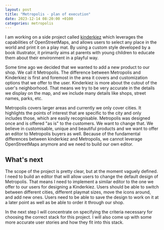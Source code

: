 ```yaml
---
layout: post
title: "Metropolis - plan of execution"
date: 2023-12-14 08:20:00 +0100
categories: metropolis
---
```


I am working on a side project called [kinderkiez][kinderkiez] which leverages the capabilities of OpenStreetMaps, and allows users to select any place in the world and print it on a play mat. By using a custom style developed by a book illustrator, it primarily aims at parents with young children to educate them about their environment in a playful way.

Some time ago we decided that we wanted to add a new product to our shop. We call it Metropolis. The difference between Metropolis and Kinderkiez is first and foremost in the area it covers and customization options that we offer to the user. Kinderkiez is more about the cutout of the user's neighborhood. That means we try to be very accurate in the details we display on the map, and we include many details like shops, street names, parks, etc.

Metropolis covers larger areas and currently we only cover cities. It highlights the points of interest that are specific to the city and only includes those, which are easily recognisable. Metropolis was designed once and is offered "as is" to the customers. We want to change that. We believe in customisable, unique and beautiful products and we want to offer an editor to Metropolis buyers as well. Because of the fundamental differences between kinderkiez and Metropolis, we cannot leverage OpenStreetMaps anymore and we need to build our own editor.

## What's next

The scope of the project is pretty clear, but at the moment vaguely defined. I need to build an editor that will allow users to change the default design of Metropolis. That means I need to implement a similar editor to the one we offer to our users for designing a Kinderkiez. Users should be able to switch between different cities, different playmat sizes, move the icons around, and add new ones. Users need to be able to save the design to work on it at a later point as well as be able to order it through our shop.

In the next step I will concentrate on specifying the criteria necessary for choosing the correct stack for this project. I will also come up with some more accurate user stories and how they fit into this stack.

[kinderkiez]: https://kinderkiez.net
